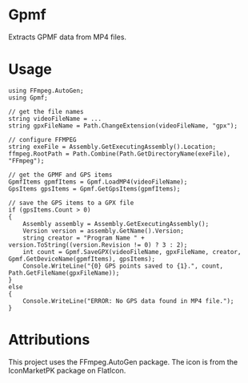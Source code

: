 # Gpmf
Extracts GPMF data from MP4 files.

# Usage

```
using FFmpeg.AutoGen;
using Gpmf;

// get the file names
string videoFileName = ...
string gpxFileName = Path.ChangeExtension(videoFileName, "gpx");

// configure FFMPEG
string exeFile = Assembly.GetExecutingAssembly().Location;
ffmpeg.RootPath = Path.Combine(Path.GetDirectoryName(exeFile), "FFmpeg");

// get the GPMF and GPS items
GpmfItems gpmfItems = Gpmf.LoadMP4(videoFileName);
GpsItems gpsItems = Gpmf.GetGpsItems(gpmfItems);

// save the GPS items to a GPX file
if (gpsItems.Count > 0)
{
    Assembly assembly = Assembly.GetExecutingAssembly();
    Version version = assembly.GetName().Version;
    string creator = "Program Name " + version.ToString((version.Revision != 0) ? 3 : 2);
    int count = Gpmf.SaveGPX(videoFileName, gpxFileName, creator, Gpmf.GetDeviceName(gpmfItems), gpsItems);
    Console.WriteLine("{0} GPS points saved to {1}.", count, Path.GetFileName(gpxFileName));
}
else
{
    Console.WriteLine("ERROR: No GPS data found in MP4 file.");
}
```

# Attributions

This project uses the FFmpeg.AutoGen package.
The icon is from the IconMarketPK package on FlatIcon.
